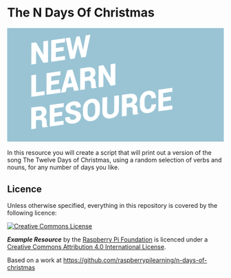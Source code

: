 # The N Days Of Christmas

![](cover.png)

In this resource you will create a script that will print out a version of the song The Twelve Days of Christmas, using a random selection of verbs and nouns, for any number of days you like.

## Licence

Unless otherwise specified, everything in this repository is covered by the following licence:

[![Creative Commons License](http://i.creativecommons.org/l/by-sa/4.0/88x31.png)](http://creativecommons.org/licenses/by-sa/4.0/)

***Example Resource*** by the [Raspberry Pi Foundation](http://www.raspberrypi.org) is licenced under a [Creative Commons Attribution 4.0 International License](http://creativecommons.org/licenses/by-sa/4.0/).

Based on a work at https://github.com/raspberrypilearning/n-days-of-christmas
